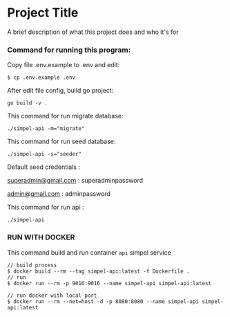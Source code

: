 
# Project Title

A brief description of what this project does and who it's for

### Command for running this program:

Copy file .env.example to .env and edit:
```shell
$ cp .env.example .env
```

After edit file config, build go project:

```shell
go build -v .
```

This command for run migrate database:

```shell
./simpel-api -m="migrate"
```
This command for run seed database:

```shell
./simpel-api -s="seeder"
```

Default seed credentials :

superadmin@gmail.com :
superadminpassword

admin@gmail.com :
adminpassword

This command for run api :

```shell
./simpel-api 
```

### RUN WITH DOCKER

This command build and run container `api` simpel service

```shell
// build process
$ docker build --rm --tag simpel-api:latest -f Dockerfile .
// run
$ docker run --rm -p 9016:9016 --name simpel-api simpel-api:latest
```
```shell
// run docker with local port
$ docker run --rm --net=host -d -p 8080:8080 --name simpel-api simpel-api:latest
```